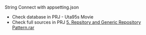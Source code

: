 String Connect with appsetting.json
- Check database in PRJ - Uta95s Movie
- Check full sources in PRJ [5. Repsitory and Generic Repository Pattern.rar](https://github.com/ZerOWL1/CSharp/blob/main/C%23/Self%20Educated/ASP%20.NET%20Core%20MVC/ASP%20.NET/5.%20Repsitory%20and%20Generic%20Repository%20Pattern.rar)
